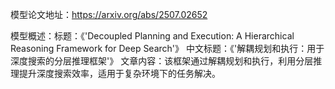 模型论文地址：https://arxiv.org/abs/2507.02652

模型概述：标题：《'Decoupled Planning and Execution: A Hierarchical Reasoning Framework for Deep Search'》
中文标题：《'解耦规划和执行：用于深度搜索的分层推理框架'》
文章内容：该框架通过解耦规划和执行，利用分层推理提升深度搜索效率，适用于复杂环境下的任务解决。
